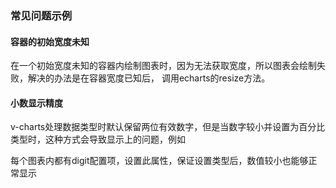 ### 常见问题示例

#### 容器的初始宽度未知

在一个初始宽度未知的容器内绘制图表时，因为无法获取宽度，所以图表会绘制失败，解决的办法是在容器宽度已知后，
调用echarts的resize方法。

<vuep template="#container-width"></vuep>

<script v-pre type="text/x-template" id="container-width">
<template>
  <el-tabs type="border-card" v-model="activeName">
    <el-tab-pane label="用户管理" name="1"> <!-- name 中的数字对应chart的ref -->
      <ve-line :data="chartData" ref="chart1"></ve-line>
    </el-tab-pane>
    <el-tab-pane label="配置管理" name="2">
      <ve-line :data="chartData" ref="chart2"></ve-line>
    </el-tab-pane>
    <el-tab-pane label="角色管理" name="3">
      <ve-line :data="chartData" ref="chart3"></ve-line>
    </el-tab-pane>
    <el-tab-pane label="定时任务" name="4">
      <ve-line :data="chartData" ref="chart4"></ve-line>
    </el-tab-pane>
  </el-tabs>
</template>

<script>
  module.exports = {
    data () {
      return {
        activeName: '1'
      }
    },
    created: function () {
      this.chartData = {
        columns: ['日期', '销售额-1季度'],
        rows: [
          { '日期': '1月1日', '销售额-1季度': 1523 },
          { '日期': '1月2日', '销售额-1季度': 1223 },
          { '日期': '1月3日', '销售额-1季度': 2123 },
          { '日期': '1月4日', '销售额-1季度': 4123 },
          { '日期': '1月5日', '销售额-1季度': 3123 },
          { '日期': '1月6日', '销售额-1季度': 7123 }
        ]
      }
    },
    watch: {
      activeName (v) {
        this.$nextTick(_ => {
          this.$refs[`chart${v}`].echarts.resize()
        })
      }
    }
  }
</script>
</script>

#### 小数显示精度

v-charts处理数据类型时默认保留两位有效数字，但是当数字较小并设置为百分比类型时，这种方式会导致显示上的问题，例如

<vuep template="#error-digit"></vuep>

<script v-pre type="text/x-template" id="error-digit">
<template>
  <ve-line :data="chartData" :settings="chartSettings">
  </ve-line>
</template>

<script>
  module.exports = {
    created: function () {
      this.chartData = {
        columns: ['日期', 'value'],
        rows: [
          { '日期': '1月1日', 'value': 0.00001 },
          { '日期': '1月2日', 'value': 0.00002 },
          { '日期': '1月3日', 'value': 0.00003 },
          { '日期': '1月4日', 'value': 0.00004 },
          { '日期': '1月5日', 'value': 0.00005 },
          { '日期': '1月6日', 'value': 0.00006 }
        ]
      },
      this.chartSettings = {
        yAxisType: ['percent']
      }
    }
  }
</script>
</script>

每个图表内都有digit配置项，设置此属性，保证设置类型后，数值较小也能够正常显示

<vuep template="#true-digit"></vuep>

<script v-pre type="text/x-template" id="true-digit">
<template>
  <ve-line :data="chartData" :settings="chartSettings">
  </ve-line>
</template>

<script>
  module.exports = {
    created: function () {
      this.chartData = {
        columns: ['日期', 'value'],
        rows: [
          { '日期': '1月1日', 'value': 0.00001 },
          { '日期': '1月2日', 'value': 0.00002 },
          { '日期': '1月3日', 'value': 0.00003 },
          { '日期': '1月4日', 'value': 0.00004 },
          { '日期': '1月5日', 'value': 0.00005 },
          { '日期': '1月6日', 'value': 0.00006 }
        ]
      },
      this.chartSettings = {
        yAxisType: ['percent'],
        digit: 3
      }
    }
  }
</script>
</script>
